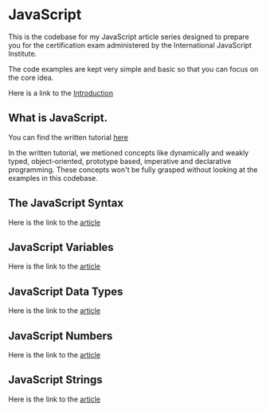 # JavaScript
This is the codebase for my JavaScript article series designed to prepare you for the 
certification exam administered by the International JavaScript Institute.

The code examples are kept very simple and basic so that you can focus on the core idea.

Here is a link to the [Introduction](https://docs.google.com/document/d/1TsKAGbldpaQ-Rmh6n99OLXfzKIYrhmOtnL3Qb_11Mr0/edit?usp=sharing)

## What is JavaScript.
You can find the written tutorial [here](https://docs.google.com/document/d/1GZhZ5dejOGhwRPLqGPSTrPdys6ZgJyc9PSRtklGKCgg/edit?usp=sharing)

In the written tutorial, we metioned concepts like dynamically and weakly typed, 
object-oriented, prototype based, imperative and declarative programming. These concepts
won't be fully grasped without looking at the examples in this codebase.

## The JavaScript Syntax
Here is the link to the [article](https://docs.google.com/document/d/1xrcUlWNX-xm93sVvYVHlhkeYlgq7Ypf951vK47mmRfk/edit?usp=sharing)

## JavaScript Variables
Here is the link to the [article](https://docs.google.com/document/d/14CFpES2KbpG3vWIpxwgIP0_kLLS__UrDLOjAthgNAfY/edit?usp=sharing)

## JavaScript Data Types
Here is the link to the [article](https://docs.google.com/document/d/198_8gmEbTQGhJA4kxpDZYVa5BG1iXofqE4zC90mRPA4/edit?usp=sharing)

## JavaScript Numbers
Here is the link to the [article](https://docs.google.com/document/d/1-eh0tpbmZPCS1mAnzRIfbAIk6Xy2uFzKwHd5YDLzD-U/edit?usp=sharing)

## JavaScript Strings
Here is the link to the [article](https://docs.google.com/document/d/1nSv_WOLSPPugjZmC0Fi0GDtIFK-4b8_Z1XxFby5Zc40/edit?usp=sharing)
